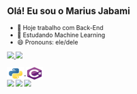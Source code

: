 ## Olá! Eu sou o Marius Jabami

- 🔭 Hoje trabalho com Back-End 
- 🌱 Estudando Machine Learning
- 😄 Pronouns: ele/dele 

 <div>
  <a href="https://github.com/mariusjabami">
  <img height="180em" src="https://github-readme-stats.vercel.app/api?username=mariusjabami&show_icons=true&theme=dark&include_all_commits=true&count_private=true"/>
  <img height="180em" src="https://github-readme-stats.vercel.app/api/top-langs/?username=mariusjabami&layout=compact&langs_count=16&theme=dark"/>
</div>

<div style="display: inline_block"><br>
  <img align="center" alt="Marius-Python" height="30" width="40" src="https://raw.githubusercontent.com/devicons/devicon/master/icons/python/python-original.svg">
  <img align="center" alt="Marius-Csharp" height="30" width="40" src="https://raw.githubusercontent.com/devicons/devicon/master/icons/csharp/csharp-original.svg">
</div>

<div> 
  <a href="https://instagram.com/mariusjabami" target="_blank"><img src="https://img.shields.io/badge/-Instagram-%23E4405F?style=for-the-badge&logo=instagram&logoColor=white" target="_blank"></a>
 <a href="https://discord.gg/HcbGgBnV" target="_blank"><img src="https://img.shields.io/badge/Discord-7289DA?style=for-the-badge&logo=discord&logoColor=white" target="_blank"></a> 
  <a href = "mailto:mariusjabami@gmail.com"><img src="https://img.shields.io/badge/-Gmail-%23333?style=for-the-badge&logo=gmail&logoColor=white" target="_blank"></a>
</div>